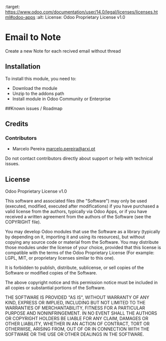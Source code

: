 :target: https://www.odoo.com/documentation/user/14.0/legal/licenses/licenses.html#odoo-apps
:alt: License: Odoo Proprietary License v1.0

# Email to Note

Create a new Note for each recived email without thread

## Installation

To install this module, you need to:

- Download the module
- Unzip to the addons path
- Install module in Odoo Community or Enterprise

##Known issues / Roadmap

## Credits

### Contributors
* Marcelo Pereira <marcelo.pereira@arxi.pt>

Do not contact contributors directly about support or help with technical issues.

## License
Odoo Proprietary License v1.0

This software and associated files (the "Software") may only be used (executed, modified, executed after modifications) if you have purchased a valid license from the authors, typically via Odoo Apps, or if you have received a written agreement from the authors of the Software (see the COPYRIGHT file).

You may develop Odoo modules that use the Software as a library (typically by depending on it, importing it and using its resources), but without copying any source code or material from the Software. You may distribute those modules under the license of your choice, provided that this license is compatible with the terms of the Odoo Proprietary License (For example: LGPL, MIT, or proprietary licenses similar to this one).

It is forbidden to publish, distribute, sublicense, or sell copies of the Software or modified copies of the Software.

The above copyright notice and this permission notice must be included in all copies or substantial portions of the Software.

THE SOFTWARE IS PROVIDED "AS IS", WITHOUT WARRANTY OF ANY KIND, EXPRESS OR IMPLIED, INCLUDING BUT NOT LIMITED TO THE WARRANTIES OF MERCHANTABILITY, FITNESS FOR A PARTICULAR PURPOSE AND NONINFRINGEMENT. IN NO EVENT SHALL THE AUTHORS OR COPYRIGHT HOLDERS BE LIABLE FOR ANY CLAIM, DAMAGES OR OTHER LIABILITY, WHETHER IN AN ACTION OF CONTRACT, TORT OR OTHERWISE, ARISING FROM, OUT OF OR IN CONNECTION WITH THE SOFTWARE OR THE USE OR OTHER DEALINGS IN THE SOFTWARE.
